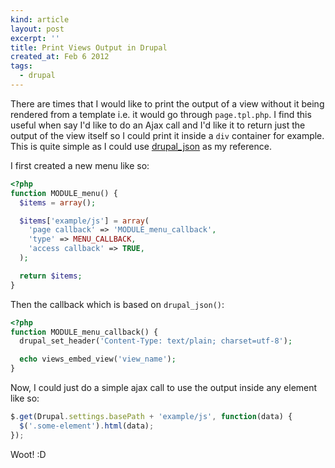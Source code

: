 ```yaml
---
kind: article
layout: post
excerpt: ''
title: Print Views Output in Drupal
created_at: Feb 6 2012
tags: 
  - drupal
---
```

There are times that I would like to print the output of a view without it being rendered from a template i.e. it would go through `page.tpl.php`. I find this useful when say I'd like to do an Ajax call and I'd like it to return just the output of the view itself so I could print it inside a `div` container for example. This is quite simple as I could use [drupal_json](http://api.drupal.org/api/drupal/includes--common.inc/function/drupal_json/6) as my reference.

I first created a new menu like so:

~~~ php
<?php
function MODULE_menu() {
  $items = array();

  $items['example/js'] = array(
    'page callback' => 'MODULE_menu_callback',
    'type' => MENU_CALLBACK,
    'access callback' => TRUE,
  );

  return $items;
}
~~~

Then the callback which is based on `drupal_json()`:

~~~ php
<?php
function MODULE_menu_callback() {
  drupal_set_header('Content-Type: text/plain; charset=utf-8');

  echo views_embed_view('view_name');
}
~~~

Now, I could just do a simple ajax call to use the output inside any element like so:

~~~ javascript
$.get(Drupal.settings.basePath + 'example/js', function(data) {
  $('.some-element').html(data);
});
~~~

Woot! :D
